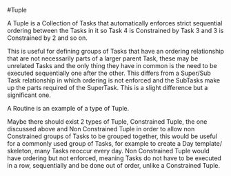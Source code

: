 #Tuple

A Tuple is a Collection of Tasks that automatically enforces strict sequential ordering between the Tasks in it so Task 4
 is Constrained by Task 3 and 3 is Constrained by 2 and so on.

This is useful for defining groups of Tasks that have an ordering relationship that are not necessarily parts of a larger
 parent Task, these may be unrelated Tasks and the only thing they have in common is the need to be executed sequentially one after the other.
  This differs from a Super/Sub Task relationship in which ordering is not enforced and the SubTasks make up the parts required of the SuperTask.
   This is a slight difference but a significant one.

A Routine is an example of a type of Tuple.

Maybe there should exist 2 types of Tuple, Constrained Tuple, the one discussed above and Non Constrained Tuple in order to allow non Constrained 
groups of Tasks to be grouped together, this would be useful for a commonly used group of Tasks, for example to create a Day template/ skeleton,
 many Tasks reoccur every day. Non Constrained Tuple would have ordering but not enforced, meaning Tasks do not have to be executed in a row,
  sequentially and be done out of order, unlike a Constrained Tuple.